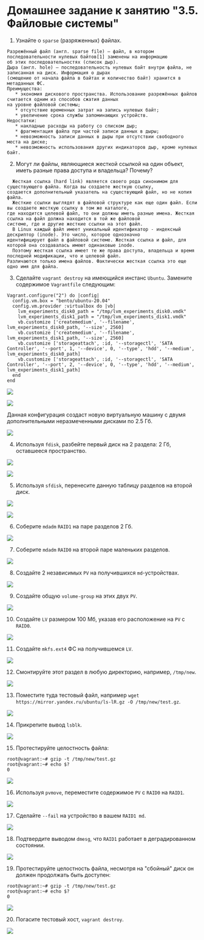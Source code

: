 # Домашнее задание к занятию "3.5. Файловые системы"

1. Узнайте о `sparse` (разряженных) файлах.

```
Разрежённый файл (англ. sparse file) — файл, в котором последовательности нулевых байтов[1] заменены на информацию  
об этих последовательностях (список дыр).
Дыра (англ. hole) — последовательность нулевых байт внутри файла, не записанная на диск. Информация о дырах  
(смещение от начала файла в байтах и количество байт) хранится в метаданных ФС.
Преимущества:
   * экономия дискового пространства. Использование разрежённых файлов считается одним из способов сжатия данных  
на уровне файловой системы;
   * отсутствие временных затрат на запись нулевых байт;
   * увеличение срока службы запоминающих устройств.
Недостатки:
   * накладные расходы на работу со списком дыр;
   * фрагментация файла при частой записи данных в дыры;
   * невозможность записи данных в дыры при отсутствии свободного места на диске;
   * невозможность использования других индикаторов дыр, кроме нулевых байт.
```

2. Могут ли файлы, являющиеся жесткой ссылкой на один объект, иметь разные права доступа и владельца? Почему?

```
  Жесткая ссылка (hard link) является своего рода синонимом для существующего файла. Когда вы создаете жесткую ссылку,  
создается дополнительный указатель на существующий файл, но не копия файла.
  Жесткие ссылки выглядят в файловой структуре как еще один файл. Если вы создаете жесткую ссылку в том же каталоге,  
где находится целевой файл, то они должны иметь разные имена. Жесткая ссылка на файл должна находится в той же файловой  
системе, где и другие жесткие ссылки на этот файл.
  В Linux каждый файл имеет уникальный идентификатор - индексный дескриптор (inode). Это число, которое однозначно  
идентифицирует файл в файловой системе. Жесткая ссылка и файл, для которой она создавалась имеют одинаковые inode. 
  Поэтому жесткая ссылка имеет те же права доступа, владельца и время последней модификации, что и целевой файл.  
Различаются только имена файлов. Фактически жесткая ссылка это еще одно имя для файла.
```

3. Сделайте `vagrant destroy` на имеющийся инстанс `Ubuntu`. Замените содержимое `Vagrantfile` следующим:

```
Vagrant.configure("2") do |config|
  config.vm.box = "bento/ubuntu-20.04"
  config.vm.provider :virtualbox do |vb|
    lvm_experiments_disk0_path = "/tmp/lvm_experiments_disk0.vmdk"
    lvm_experiments_disk1_path = "/tmp/lvm_experiments_disk1.vmdk"
    vb.customize ['createmedium', '--filename', lvm_experiments_disk0_path, '--size', 2560]
    vb.customize ['createmedium', '--filename', lvm_experiments_disk1_path, '--size', 2560]
    vb.customize ['storageattach', :id, '--storagectl', 'SATA Controller', '--port', 1, '--device', 0, '--type', 'hdd', '--medium', lvm_experiments_disk0_path]
    vb.customize ['storageattach', :id, '--storagectl', 'SATA Controller', '--port', 2, '--device', 0, '--type', 'hdd', '--medium', lvm_experiments_disk1_path]
  end
end
```

![](img/vagrant_destroy.png)

![](img/vagrant_file.png)

   Данная конфигурация создаст новую виртуальную машину с двумя дополнительными неразмеченными дисками по 2.5 Гб.
   
![](img/vm_vbox.png)

4. Используя `fdisk`, разбейте первый диск на 2 раздела: 2 Гб, оставшееся пространство.

![](img/sdb_crate_partitions.png)

![](img/lsblk_sdb.png)

5. Используя `sfdisk`, перенесите данную таблицу разделов на второй диск.

![](img/copy_sdb_sdc.png)

![](img/lsblk_sdc.png)

6. Соберите `mdadm` `RAID1` на паре разделов 2 Гб.

![](img/raid1.png)

7. Соберите `mdadm` `RAID0` на второй паре маленьких разделов.

![](img/raid0.png)

8. Создайте 2 независимых `PV` на получившихся `md`-устройствах.

![](img/pv_create.png)

9. Создайте общую `volume-group` на этих двух `PV`.

![](img/vg_create.png)

10. Создайте `LV` размером 100 Мб, указав его расположение на `PV` с `RAID0`.

![](img/lv_create.png)

11. Создайте `mkfs.ext4` ФС на получившемся `LV`.

![](img/mk_fs.png)

12. Смонтируйте этот раздел в любую директорию, например, `/tmp/new`.

![](img/mount_lv.png)

13. Поместите туда тестовый файл, например `wget https://mirror.yandex.ru/ubuntu/ls-lR.gz -O /tmp/new/test.gz`.

![](img/wget_lv.png)

14. Прикрепите вывод `lsblk`.

![](img/last_lsblk.png)

15. Протестируйте целостность файла:

```
root@vagrant:~# gzip -t /tmp/new/test.gz
root@vagrant:~# echo $?
0
```

![](img/test_gz.png)

16. Используя `pvmove`, переместите содержимое `PV` с `RAID0` на `RAID1`.

![](img/pv_move.png)

17. Сделайте `--fail` на устройство в вашем `RAID1 md`.

![](img/fail_md0.png)

18. Подтвердите выводом `dmesg`, что `RAID1` работает в деградированном состоянии.

![](img/d_mesg.png)

19. Протестируйте целостность файла, несмотря на "сбойный" диск он должен продолжать быть доступен:

```
root@vagrant:~# gzip -t /tmp/new/test.gz
root@vagrant:~# echo $?
0
```

![](img/test_gz_.png)

20. Погасите тестовый хост, `vagrant destroy`.

![](img/destroy_all.png)

